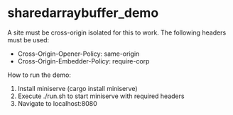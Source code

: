 # sharedarraybuffer_demo

A site must be cross-origin isolated for this to work. The following headers must be used:
- Cross-Origin-Opener-Policy: same-origin
- Cross-Origin-Embedder-Policy: require-corp

How to run the demo:

1. Install miniserve (cargo install miniserve)
2. Execute ./run.sh to start miniserve with required headers
3. Navigate to localhost:8080
